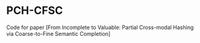# PCH-CFSC
Code for paper [From Incomplete to Valuable: Partial Cross-modal Hashing via Coarse-to-Fine Semantic Completion]

